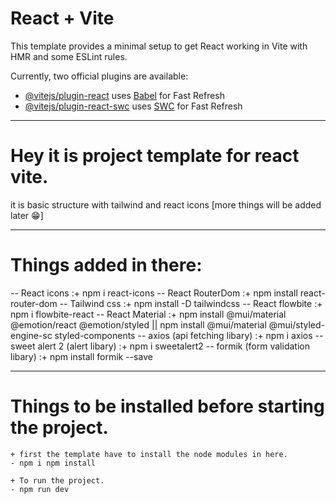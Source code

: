 # React + Vite

This template provides a minimal setup to get React working in Vite with HMR and some ESLint rules.

Currently, two official plugins are available:

- [@vitejs/plugin-react](https://github.com/vitejs/vite-plugin-react/blob/main/packages/plugin-react/README.md) uses [Babel](https://babeljs.io/) for Fast Refresh
- [@vitejs/plugin-react-swc](https://github.com/vitejs/vite-plugin-react-swc) uses [SWC](https://swc.rs/) for Fast Refresh

------------------------------------------------------------------------------------------------------------------------------------------

# Hey it is project template for react vite.  

it is basic structure with tailwind and react icons [more things will be added later 😁]

------------------------------------------------------------------------------------------------------------------------------------------

# Things added in there:

 -- React icons :+ npm i react-icons
 -- React RouterDom :+ npm install react-router-dom
 -- Tailwind css :+ npm install -D tailwindcss 
 -- React flowbite :+ npm i flowbite-react 
 -- React Material :+ npm install @mui/material @emotion/react @emotion/styled || npm install @mui/material @mui/styled-engine-sc styled-components
 -- axios (api fetching libary) :+ npm i axios
 -- sweet alert 2 (alert libary) :+ npm i sweetalert2 
 -- formik (form validation libary) :+ npm install formik --save

 -----------------------------------------------------------------------------------------------------------------------------------------

# Things to be installed before starting the project. 

    + first the template have to install the node modules in here.
    - npm i npm install

    + To run the project.
    - npm run dev

